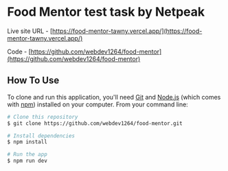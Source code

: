 # Food Mentor test task by Netpeak

Live site URL - [https://food-mentor-tawny.vercel.app/](https://food-mentor-tawny.vercel.app/)

Code - [https://github.com/webdev1264/food-mentor](https://github.com/webdev1264/food-mentor)

## How To Use

To clone and run this application, you'll need [Git](https://git-scm.com) and [Node.js](https://nodejs.org/en/download/) (which comes with [npm](http://npmjs.com)) installed on your computer. From your command line:

```bash
# Clone this repository
$ git clone https://github.com/webdev1264/food-mentor.git

# Install dependencies
$ npm install

# Run the app
$ npm run dev
```
